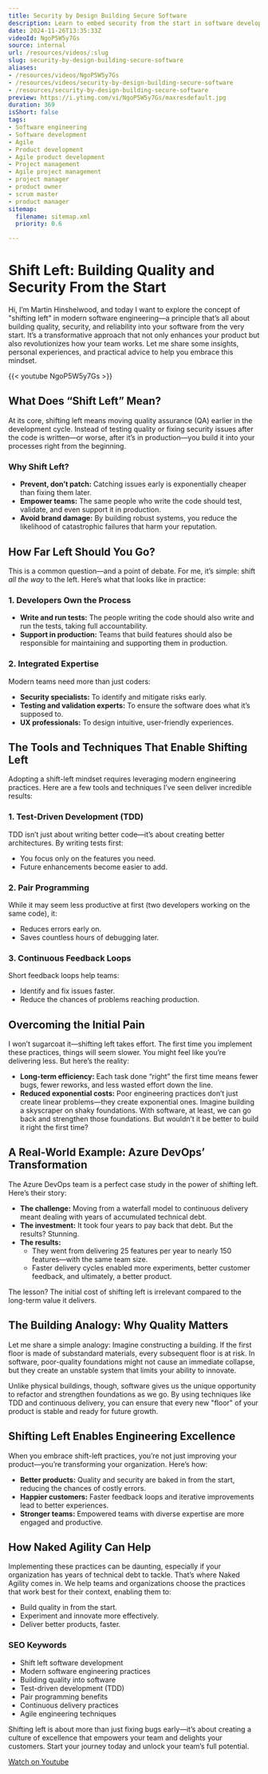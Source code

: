 ```yaml
---
title: Security by Design Building Secure Software
description: Learn to embed security from the start in software development. Join Martin Hinshelwood as he shares strategies to shift left and build resilient software.
date: 2024-11-26T13:35:33Z
videoId: NgoP5W5y7Gs
source: internal
url: /resources/videos/:slug
slug: security-by-design-building-secure-software
aliases:
- /resources/videos/NgoP5W5y7Gs
- /resources/videos/security-by-design-building-secure-software
- /resources/security-by-design-building-secure-software
preview: https://i.ytimg.com/vi/NgoP5W5y7Gs/maxresdefault.jpg
duration: 369
isShort: false
tags:
- Software engineering
- Software development
- Agile
- Product development
- Agile product development
- Project management
- Agile project management
- project manager
- product owner
- scrum master
- product manager
sitemap:
  filename: sitemap.xml
  priority: 0.6

---
```

# Shift Left: Building Quality and Security From the Start

Hi, I’m Martin Hinshelwood, and today I want to explore the concept of "shifting left" in modern software engineering—a principle that’s all about building quality, security, and reliability into your software from the very start. It’s a transformative approach that not only enhances your product but also revolutionizes how your team works. Let me share some insights, personal experiences, and practical advice to help you embrace this mindset.

{{< youtube NgoP5W5y7Gs >}}

## **What Does “Shift Left” Mean?**

At its core, shifting left means moving quality assurance (QA) earlier in the development cycle. Instead of testing quality or fixing security issues after the code is written—or worse, after it’s in production—you build it into your processes right from the beginning.

### **Why Shift Left?**

- **Prevent, don’t patch:** Catching issues early is exponentially cheaper than fixing them later.
- **Empower teams:** The same people who write the code should test, validate, and even support it in production.
- **Avoid brand damage:** By building robust systems, you reduce the likelihood of catastrophic failures that harm your reputation.

## **How Far Left Should You Go?**

This is a common question—and a point of debate. For me, it’s simple: shift _all the way_ to the left. Here’s what that looks like in practice:

### **1. Developers Own the Process**

- **Write and run tests:** The people writing the code should also write and run the tests, taking full accountability.
- **Support in production:** Teams that build features should also be responsible for maintaining and supporting them in production.

### **2. Integrated Expertise**

Modern teams need more than just coders:

- **Security specialists:** To identify and mitigate risks early.
- **Testing and validation experts:** To ensure the software does what it’s supposed to.
- **UX professionals:** To design intuitive, user-friendly experiences.

## **The Tools and Techniques That Enable Shifting Left**

Adopting a shift-left mindset requires leveraging modern engineering practices. Here are a few tools and techniques I’ve seen deliver incredible results:

### **1. Test-Driven Development (TDD)**

TDD isn’t just about writing better code—it’s about creating better architectures. By writing tests first:

- You focus only on the features you need.
- Future enhancements become easier to add.

### **2. Pair Programming**

While it may seem less productive at first (two developers working on the same code), it:

- Reduces errors early on.
- Saves countless hours of debugging later.

### **3. Continuous Feedback Loops**

Short feedback loops help teams:

- Identify and fix issues faster.
- Reduce the chances of problems reaching production.

## **Overcoming the Initial Pain**

I won’t sugarcoat it—shifting left takes effort. The first time you implement these practices, things will seem slower. You might feel like you’re delivering less. But here’s the reality:

- **Long-term efficiency:** Each task done “right” the first time means fewer bugs, fewer reworks, and less wasted effort down the line.
- **Reduced exponential costs:** Poor engineering practices don’t just create linear problems—they create exponential ones. Imagine building a skyscraper on shaky foundations. With software, at least, we can go back and strengthen those foundations. But wouldn’t it be better to build it right the first time?

## **A Real-World Example: Azure DevOps’ Transformation**

The Azure DevOps team is a perfect case study in the power of shifting left. Here’s their story:

- **The challenge:** Moving from a waterfall model to continuous delivery meant dealing with years of accumulated technical debt.
- **The investment:** It took four years to pay back that debt. But the results? Stunning.
- **The results:**
  - They went from delivering 25 features per year to nearly 150 features—with the same team size.
  - Faster delivery cycles enabled more experiments, better customer feedback, and ultimately, a better product.

The lesson? The initial cost of shifting left is irrelevant compared to the long-term value it delivers.

## **The Building Analogy: Why Quality Matters**

Let me share a simple analogy: Imagine constructing a building. If the first floor is made of substandard materials, every subsequent floor is at risk. In software, poor-quality foundations might not cause an immediate collapse, but they create an unstable system that limits your ability to innovate.

Unlike physical buildings, though, software gives us the unique opportunity to refactor and strengthen foundations as we go. By using techniques like TDD and continuous delivery, you can ensure that every new "floor" of your product is stable and ready for future growth.

## **Shifting Left Enables Engineering Excellence**

When you embrace shift-left practices, you’re not just improving your product—you’re transforming your organization. Here’s how:

- **Better products:** Quality and security are baked in from the start, reducing the chances of costly errors.
- **Happier customers:** Faster feedback loops and iterative improvements lead to better experiences.
- **Stronger teams:** Empowered teams with diverse expertise are more engaged and productive.

## **How Naked Agility Can Help**

Implementing these practices can be daunting, especially if your organization has years of technical debt to tackle. That’s where Naked Agility comes in. We help teams and organizations choose the practices that work best for their context, enabling them to:

- Build quality in from the start.
- Experiment and innovate more effectively.
- Deliver better products, faster.

### **SEO Keywords**

- Shift left software development
- Modern software engineering practices
- Building quality into software
- Test-driven development (TDD)
- Pair programming benefits
- Continuous delivery practices
- Agile engineering techniques

Shifting left is about more than just fixing bugs early—it’s about creating a culture of excellence that empowers your team and delights your customers. Start your journey today and unlock your team’s full potential.

[Watch on Youtube](https://www.youtube.com/watch?v=NgoP5W5y7Gs)
